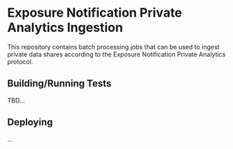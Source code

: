 # Exposure Notification Private Analytics Ingestion

This repository contains batch processing jobs that can be used to ingest
private data shares according to the Exposure Notification Private Analytics
protocol.

## Building/Running Tests

TBD...

## Deploying

...
